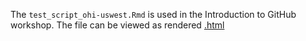 The `test_script_ohi-uswest.Rmd` is used in the Introduction to GitHub workshop. The file can be viewed as rendered [.html](http://htmlpreview.github.io/?https://github.com/eco-data-science/github-intro/blob/master/sandbox/test_script_ohi-uswest.html)